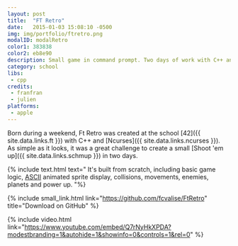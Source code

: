 ```yaml
---
layout: post
title:  "FT Retro"
date:   2015-01-03 15:08:10 -0500
img: img/portfolio/ftretro.png
modalID: modalRetro
color1: 383838
color2: eb8e90
description: Small game in command prompt. Two days of work with C++ and Ncurses.
category: school
libs:
 - cpp
credits:
 - franfran
 - julien
platforms:
 - apple
---
```

Born during a weekend, Ft Retro was created at the school [42]({{ site.data.links.ft }}) with C++ and [Ncurses]({{ site.data.links.ncurses }}).<br/>
As simple as it looks, it was a great challenge to create a small [Shoot 'em up]({{ site.data.links.schmup }}) in two days.

{% include text.html text="
It's built from scratch, including basic game logic, <a href='https://en.wikipedia.org/wiki/ASCII'>ASCII</a> animated sprite display, collisions, movements, enemies, planets and power up.
"%}

{% include small_link.html link="https://github.com/fcvalise/FtRetro" title="Download on GitHub" %}

{% include video.html link="https://www.youtube.com/embed/Q7rNyHkXPDA?modestbranding=1&autohide=1&showinfo=0&controls=1&rel=0" %}
